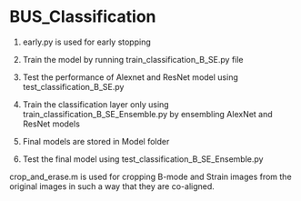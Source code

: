 # BUS_Classification
1. early.py is used for early stopping

2. Train the model by running train_classification_B_SE.py file


3. Test the performance of Alexnet and ResNet model using test_classification_B_SE.py


4. Train the classification layer only using train_classification_B_SE_Ensemble.py by ensembling AlexNet and ResNet models

5. Final models are stored in Model folder

6. Test the final model using test_classification_B_SE_Ensemble.py


crop_and_erase.m is used for cropping B-mode and Strain images from the original images in such a way that they are co-aligned.





